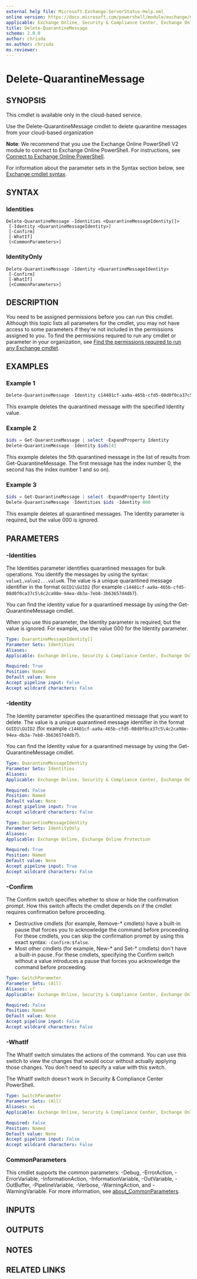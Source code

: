 ```yaml
---
external help file: Microsoft.Exchange.ServerStatus-Help.xml
online version: https://docs.microsoft.com/powershell/module/exchange/delete-quarantinemessage
applicable: Exchange Online, Security & Compliance Center, Exchange Online Protection
title: Delete-QuarantineMessage
schema: 2.0.0
author: chrisda
ms.author: chrisda
ms.reviewer:
---
```


# Delete-QuarantineMessage

## SYNOPSIS
This cmdlet is available only in the cloud-based service.

Use the Delete-QuarantineMessage cmdlet to delete quarantine messages from your cloud-based organization

**Note**: We recommend that you use the Exchange Online PowerShell V2 module to connect to Exchange Online PowerShell. For instructions, see [Connect to Exchange Online PowerShell](https://docs.microsoft.com/powershell/exchange/connect-to-exchange-online-powershell).

For information about the parameter sets in the Syntax section below, see [Exchange cmdlet syntax](https://docs.microsoft.com/powershell/exchange/exchange-cmdlet-syntax).

## SYNTAX

### Identities
```
Delete-QuarantineMessage -Identities <QuarantineMessageIdentity[]>
 [-Identity <QuarantineMessageIdentity>]
 [-Confirm]
 [-WhatIf]
 [<CommonParameters>]
```

### IdentityOnly
```
Delete-QuarantineMessage -Identity <QuarantineMessageIdentity>
 [-Confirm]
 [-WhatIf]
 [<CommonParameters>]
```

## DESCRIPTION
You need to be assigned permissions before you can run this cmdlet. Although this topic lists all parameters for the cmdlet, you may not have access to some parameters if they're not included in the permissions assigned to you. To find the permissions required to run any cmdlet or parameter in your organization, see [Find the permissions required to run any Exchange cmdlet](https://docs.microsoft.com/powershell/exchange/find-exchange-cmdlet-permissions).

## EXAMPLES

### Example 1
```powershell
Delete-QuarantineMessage -Identity c14401cf-aa9a-465b-cfd5-08d0f0ca37c5\4c2ca98e-94ea-db3a-7eb8-3b63657d4db7
```

This example deletes the quarantined message with the specified Identity value.

### Example 2
```powershell
$ids = Get-QuarantineMessage | select -ExpandProperty Identity
Delete-QuarantineMessage -Identity $ids[4]
```

This example deletes the 5th quarantined message in the list of results from Get-QuarantineMessage. The first message has the index number 0, the second has the index number 1 and so on).

### Example 3
```powershell
$ids = Get-QuarantineMessage | select -ExpandProperty Identity
Delete-QuarantineMessage -Identities $ids -Identity 000
```

This example deletes all quarantined messages. The Identity parameter is required, but the value 000 is ignored.

## PARAMETERS

### -Identities
The Identities parameter identifies quarantined messages for bulk operations. You identify the messages by using the syntax: `value1,value2...valueN`. The value is a unique quarantined message identifier in the format `GUID1\GUID2` (for example `c14401cf-aa9a-465b-cfd5-08d0f0ca37c5\4c2ca98e-94ea-db3a-7eb8-3b63657d4db7`).

You can find the identity value for a quarantined message by using the Get-QuarantineMessage cmdlet.

When you use this parameter, the Identity parameter is required, but the value is ignored. For example, use the value 000 for the Identity parameter.

```yaml
Type: QuarantineMessageIdentity[]
Parameter Sets: Identities
Aliases:
Applicable: Exchange Online, Security & Compliance Center, Exchange Online Protection

Required: True
Position: Named
Default value: None
Accept pipeline input: False
Accept wildcard characters: False
```

### -Identity
The Identity parameter specifies the quarantined message that you want to delete. The value is a unique quarantined message identifier in the format `GUID1\GUID2` (for example `c14401cf-aa9a-465b-cfd5-08d0f0ca37c5\4c2ca98e-94ea-db3a-7eb8-3b63657d4db7`).

You can find the Identity value for a quarantined message by using the Get-QuarantineMessage cmdlet.

```yaml
Type: QuarantineMessageIdentity
Parameter Sets: Identities
Aliases:
Applicable: Exchange Online, Security & Compliance Center, Exchange Online Protection

Required: False
Position: Named
Default value: None
Accept pipeline input: True
Accept wildcard characters: False
```

```yaml
Type: QuarantineMessageIdentity
Parameter Sets: IdentityOnly
Aliases:
Applicable: Exchange Online, Exchange Online Protection

Required: True
Position: Named
Default value: None
Accept pipeline input: True
Accept wildcard characters: False
```

### -Confirm
The Confirm switch specifies whether to show or hide the confirmation prompt. How this switch affects the cmdlet depends on if the cmdlet requires confirmation before proceeding.

- Destructive cmdlets (for example, Remove-\* cmdlets) have a built-in pause that forces you to acknowledge the command before proceeding. For these cmdlets, you can skip the confirmation prompt by using this exact syntax: `-Confirm:$false`.
- Most other cmdlets (for example, New-\* and Set-\* cmdlets) don't have a built-in pause. For these cmdlets, specifying the Confirm switch without a value introduces a pause that forces you acknowledge the command before proceeding.

```yaml
Type: SwitchParameter
Parameter Sets: (All)
Aliases: cf
Applicable: Exchange Online, Security & Compliance Center, Exchange Online Protection

Required: False
Position: Named
Default value: None
Accept pipeline input: False
Accept wildcard characters: False
```

### -WhatIf
The WhatIf switch simulates the actions of the command. You can use this switch to view the changes that would occur without actually applying those changes. You don't need to specify a value with this switch.

The WhatIf switch doesn't work in Security & Compliance Center PowerShell.

```yaml
Type: SwitchParameter
Parameter Sets: (All)
Aliases: wi
Applicable: Exchange Online, Security & Compliance Center, Exchange Online Protection

Required: False
Position: Named
Default value: None
Accept pipeline input: False
Accept wildcard characters: False
```

### CommonParameters
This cmdlet supports the common parameters: -Debug, -ErrorAction, -ErrorVariable, -InformationAction, -InformationVariable, -OutVariable, -OutBuffer, -PipelineVariable, -Verbose, -WarningAction, and -WarningVariable. For more information, see [about_CommonParameters](https://go.microsoft.com/fwlink/p/?LinkID=113216).

## INPUTS

###  

## OUTPUTS

###  

## NOTES

## RELATED LINKS

